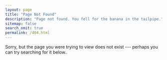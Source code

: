 ```yaml
---
layout: page
title: "Page Not Found"
description: "Page not found. You fell for the banana in the tailpipe."
sitemap: false
search_omit: true
permalink: /404.html
---  
```


Sorry, but the page you were trying to view does not exist --- perhaps you can try searching for it below..

<script type="text/javascript">
  var GOOG_FIXURL_LANG = 'en';
  var GOOG_FIXURL_SITE = '{{ site.url }}'
</script>
<script type="text/javascript"
  src="//linkhelp.clients.google.com/tbproxy/lh/wm/fixurl.js">
</script>
